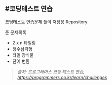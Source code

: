 #코딩테스트 연습
------
코딩테스트 연습문제 풀이 저장용 Repository

푼 문제목록
* 2 x n 타일링
* 정수삼각형
* 타일 장식물
* 단어 변환

> *출처: 프로그래머스 코딩 테스트 연습, https://programmers.co.kr/learn/challenges*